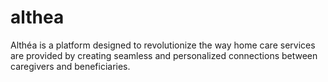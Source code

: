 # althea
Althéa is a platform designed to revolutionize the way home care services are provided by creating seamless and personalized connections between caregivers and beneficiaries.
